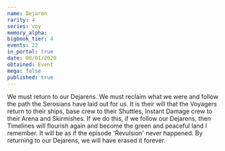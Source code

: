 ```yaml
---
name: Dejaren
rarity: 4
series: voy
memory_alpha:
bigbook_tier: 4
events: 22
in_portal: true
date: 08/01/2020
obtained: Event
mega: false
published: true
---
```


We must return to our Dejarens. We must reclaim what we were and follow the path the Serosians have laid out for us. It is their will that the Voyagers return to their ships, base crew to their Shuttles, Instant Damage crew to their Arena and Skirmishes. If we do this, if we follow our Dejarens, then Timelines will flourish again and become the green and peaceful land I remember. It will be as if the episode 'Revulsion' never happened. By returning to our Dejarens, we will have erased it forever.
